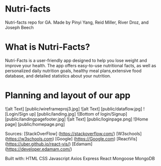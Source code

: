 # Nutri-facts
Nutri-facts repo for GA.
Made by Pinyi Yang, Reid Miller, River Droz, and Joseph Beech

# What is Nutri-Facts?
Nutri-Facts is a user-friendly app designed to help you lose weight and improve your health. The app offers easy-to-use nutritional facts, as well as personalized daily nutrition goals, healthy meal plans,extensive food database, and detailed statistics about your nutrition.

# Planning and layout of our app
![alt Text] [public/wireframeproj3.jpg]
![alt Text] [public/dataflow.jpg]
![Login/Sign up] [public/landing.jpg]
![Bottom of login/Signup] [public/landingpagefooter.jpg]
![alt Text] [public/loginpage.png]
![Home page] [public/homepage.png]

Sources: 
[StackOverFlow] (https://stackoverflow.com/)
[W3schools] (https://w3schools.com)
[Google] (https://Google.com)
[ReactVis] (https://uber.github.io/react-vis/)
[Edamam] (https://developer.edamam.com/)

Built with:
HTML
CSS
Javascript
Axios
Express
React
Mongoose
MongoDB





